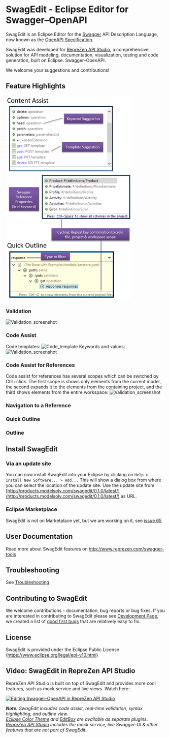 # SwagEdit - Eclipse Editor for Swagger–OpenAPI

SwagEdit is an Eclipse Editor for the [Swagger](http://swagger.io) API Description Language, now known as the [OpenAPI Specification](http://openapis.org).

SwagEdit was developed for [RepreZen API Studio](http://reprezen.com/swagger-tools), a comprehensive solution for API modeling, documentation, visualization, testing and code generation, built on Eclipse. Swagger–OpenAPI.

We welcome your suggestions and contributions!

## Feature Highlights
<img src="/etc/img/ContentAssistQuickOutline.png" alt="Drawing" width="400" />

### Validation
<img src="http://i.imgur.com/GrFw9EM.png" alt="Validation_screenshot" width="400">

### Code Assist
Code templates:
<img src="http://i.imgur.com/ZtHJX6A.gif" alt="Code_template" width="400">
Keywords and values:
<img src="http://i.imgur.com/3uZ5bQa.gif" alt="Validation_screenshot" width="400">

### Code Assist for References
Code assist for references has several scopes which can be switched by Ctrl+click. The first scope is shows only elements from the current model, the second expands it to the elements from the containing project, and the third shows elements from the entire workspace:
<img src="http://i.imgur.com/P0IWIEt.gif" alt="Validation_screenshot" width="400">

### Navigation to a Reference

### Quick Outline

### Outline

## Install SwagEdit
### Via an update site 
You can now install SwagEdit into your Eclipse by clicking on `Help > Install New Software... > Add...`
This will show a dialog box from where you can select the location of the update site.
Use the update site from [http://products.modelsolv.com/swagedit/0.1.0/latest/](http://products.modelsolv.com/swagedit/0.1.0/latest/) as URL.

### Eclipse Marketplace
SwagEdit is not on Marketplace yet, but we are working on it, see [issue 65](https://github.com/RepreZen/SwagEdit/issues/65)

## User Documentation
Read more about SwagEdit features on http://www.reprezen.com/swagger-tools

## Troubleshooting
See [Troubleshooting](https://github.com/RepreZen/SwagEdit/blob/master/TROUBLESHOOTING.md)

## Contributing to SwagEdit
We welcome contributions - documentation, bug reports or bug fixes.
If you are interested in contributing to SwagEdit please see [Development Page](https://github.com/RepreZen/SwagEdit/blob/master/DEVELOPERS_GUIDE.md), we created a list of [good first bugs](https://github.com/RepreZen/SwagEdit/labels/Good%20First%20Bug) that are relatively easy to fix.

## License
SwagEdit is provided under the Eclipse Public License (https://www.eclipse.org/legal/epl-v10.html)

## Video: SwagEdit in RepreZen API Studio
RepreZen API Studio is built on top of SwagEdit and provides more cool features, such as mock service and live views. Watch here: 

[![Editing Swagger-OpenAPI in RepreZen API Studio](http://img.youtube.com/vi/KX_tHp_KQkE/0.jpg)](https://www.youtube.com/watch?v=KX_tHp_KQkE)

_**Note:** SwagEdit includes code assist, real-time validation, syntax highlighting, and outline view.<br/>
[Eclipse Color Theme](https://marketplace.eclipse.org/content/eclipse-color-theme) and [EditBox](http://marketplace.eclipse.org/content/nodeclipse-editbox-background-colors-themes-highlight-code-blocks-c-java-javascript-python) are available as separate plugins.<br/>
[RepreZen API Studio](http://reprezen.com/swagger-tools) includes the mock service, live Swagger-UI & other features that are not part of SwagEdit._

